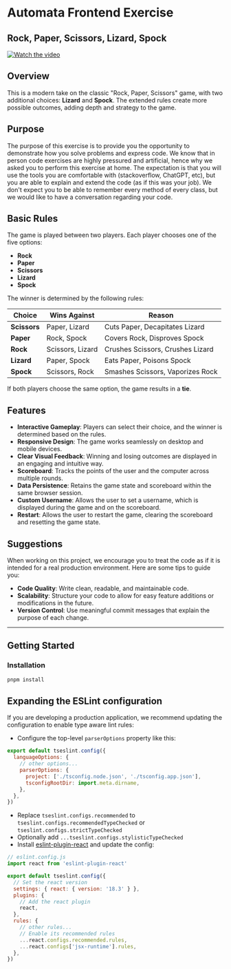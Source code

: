 # Automata Frontend Exercise
## Rock, Paper, Scissors, Lizard, Spock

[![Watch the video](https://cdn.loom.com/sessions/thumbnails/673623199d3d4bbba955380361f391ae-e626d4adf6aad457-full-play.gif)](https://www.loom.com/share/673623199d3d4bbba955380361f391ae?sid=9d0319be-14c6-493f-ac65-6d396a6b0f54)

## Overview
This is a modern take on the classic "Rock, Paper, Scissors" game, with two additional choices: **Lizard** and **Spock**.
The extended rules create more possible outcomes, adding depth and strategy to the game.

## Purpose
The purpose of this exercise is to provide you the opportunity to demonstrate how you solve problems and express code. We know that
in person code exercises are highly pressured and artificial, hence why we asked you to perform this exercise at home. The expectation
is that you will use the tools you are comfortable with (stackoverflow, ChatGPT, etc), but you are able to explain and extend the code
(as if this was your job). We don't expect you to be able to remember every method of every class, but we would like to have a
conversation regarding your code.

## Basic Rules
The game is played between two players. Each player chooses one of the five options:
- **Rock**
- **Paper**
- **Scissors**
- **Lizard**
- **Spock**

The winner is determined by the following rules:

| **Choice**   | **Wins Against** | **Reason**                       |
|--------------|------------------|----------------------------------|
| **Scissors** | Paper, Lizard    | Cuts Paper, Decapitates Lizard   |
| **Paper**    | Rock, Spock      | Covers Rock, Disproves Spock     |
| **Rock**     | Scissors, Lizard | Crushes Scissors, Crushes Lizard |
| **Lizard**   | Paper, Spock     | Eats Paper, Poisons Spock        |
| **Spock**    | Scissors, Rock   | Smashes Scissors, Vaporizes Rock |
If both players choose the same option, the game results in a **tie**.

## Features
- **Interactive Gameplay**: Players can select their choice, and the winner is determined based on the rules.
- **Responsive Design**: The game works seamlessly on desktop and mobile devices.
- **Clear Visual Feedback**: Winning and losing outcomes are displayed in an engaging and intuitive way.
- **Scoreboard**: Tracks the points of the user and the computer across multiple rounds.
- **Data Persistence**: Retains the game state and scoreboard within the same browser session.
- **Custom Username**: Allows the user to set a username, which is displayed during the game and on the scoreboard.
- **Restart**: Allows the user to restart the game, clearing the scoreboard and resetting the game state.

## Suggestions

When working on this project, we encourage you to treat the code as if it is intended for a real production environment. Here are some tips to guide you:

- **Code Quality**: Write clean, readable, and maintainable code.
- **Scalability**: Structure your code to allow for easy feature additions or modifications in the future.
- **Version Control**: Use meaningful commit messages that explain the purpose of each change.

---
## Getting Started

### Installation
```bash
pnpm install
```

## Expanding the ESLint configuration

If you are developing a production application, we recommend updating the configuration to enable type aware lint rules:

- Configure the top-level `parserOptions` property like this:

```js
export default tseslint.config({
  languageOptions: {
    // other options...
    parserOptions: {
      project: ['./tsconfig.node.json', './tsconfig.app.json'],
      tsconfigRootDir: import.meta.dirname,
    },
  },
})
```

- Replace `tseslint.configs.recommended` to `tseslint.configs.recommendedTypeChecked` or `tseslint.configs.strictTypeChecked`
- Optionally add `...tseslint.configs.stylisticTypeChecked`
- Install [eslint-plugin-react](https://github.com/jsx-eslint/eslint-plugin-react) and update the config:

```js
// eslint.config.js
import react from 'eslint-plugin-react'

export default tseslint.config({
  // Set the react version
  settings: { react: { version: '18.3' } },
  plugins: {
    // Add the react plugin
    react,
  },
  rules: {
    // other rules...
    // Enable its recommended rules
    ...react.configs.recommended.rules,
    ...react.configs['jsx-runtime'].rules,
  },
})
```
